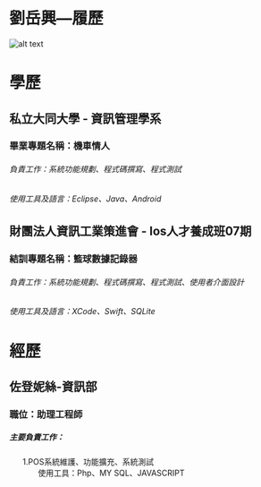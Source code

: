 # 劉岳興—履歷 

![alt text](http://jimmy205.github.io/picForResume.png)  

# 學歷

## 私立大同大學 - 資訊管理學系 ##
### 畢業專題名稱：機車情人 ###
###### 負責工作：系統功能規劃、程式碼撰寫、程式測試 ######
###### 使用工具及語言：Eclipse、Java、Android ######

## 財團法人資訊工業策進會 - Ios人才養成班07期 ##
### 結訓專題名稱：籃球數據記錄器 ###
###### 負責工作：系統功能規劃、程式碼撰寫、程式測試、使用者介面設計 ######
###### 使用工具及語言：XCode、Swift、SQLite ######

# 經歷 #

## 佐登妮絲-資訊部 ##
### 職位：助理工程師 ###
##### 主要負責工作： #####
<ol> 1.POS系統維護、功能擴充、系統測試<br>
        使用工具：Php、MY SQL、JAVASCRIPT 
        </ol> 
        

